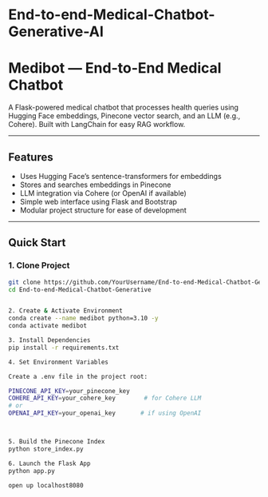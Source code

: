 # End-to-end-Medical-Chatbot-Generative-AI

# Medibot — End-to-End Medical Chatbot

A Flask-powered medical chatbot that processes health queries using Hugging Face embeddings, Pinecone vector search, and an LLM (e.g., Cohere). Built with LangChain for easy RAG workflow.

---

##  Features

- Uses Hugging Face’s sentence-transformers for embeddings
- Stores and searches embeddings in Pinecone
- LLM integration via Cohere (or OpenAI if available)
- Simple web interface using Flask and Bootstrap
- Modular project structure for ease of development

---

##  Quick Start

### 1. Clone Project

```bash
git clone https://github.com/YourUsername/End-to-end-Medical-Chatbot-Generative.git
cd End-to-end-Medical-Chatbot-Generative


2. Create & Activate Environment
conda create --name medibot python=3.10 -y
conda activate medibot

3. Install Dependencies
pip install -r requirements.txt

4. Set Environment Variables

Create a .env file in the project root:

PINECONE_API_KEY=your_pinecone_key
COHERE_API_KEY=your_cohere_key        # for Cohere LLM
# or
OPENAI_API_KEY=your_openai_key       # if using OpenAI



5. Build the Pinecone Index
python store_index.py

6. Launch the Flask App
python app.py

open up localhost8080